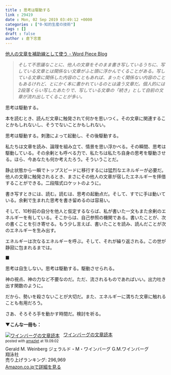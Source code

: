 ```yaml
---
title : 思考は駆動する
link : 29419
date : Mon, 02 Sep 2019 03:49:12 +0000
categories : ["0-知的生産の技術"]
tags : []
draft : false
author : 倉下忠憲
---
```


<a href="http://wordpiece.hatenablog.com/entry/2019/09/01/214004">他人の文章を補助線として使う - Word Piece Blog</a>

<em><blockquote>
そして不思議なことに、他人の文章をそのまま書き写しているうちに、写している文章とは関係ない文章がふと頭に浮かんでくることがある。写している文章に関係した内容のこともあれば、まったく関係ない内容のこともあるけれど、とにかく本に書かれているのとは違う文章だ。個人的には2段落くらい写したあたりで、写している文章の「続き」として自前の文章が流れ出してくることが多い。
</blockquote></em>

思考は駆動する。

本を読むとき、読んだ文章に触発されて何かを思いつく。その文章に関連することかもしれないし、そうでないことかもしれない。

思考は駆動する。刺激によって起動し、その後駆動する。

私たちは文章を読み、論理を組み立て、情景を思い浮かべる。その瞬間、思考は駆動している。その余剰とも呼べる力で、私たちは私たち自身の思考を駆動させる。ほら、今あなたも何か考えたろう。そういうことだ。

静止状態から一瞬でトップスピードに移行するには猛烈なエネルギーが必要だ。他人の文章に触発されるとき、まさにその他人の文章が宿したエネルギーを拝借することができる。二段階式ロケットのように。

書き写すときには、読む。読むは、思考の起動点だ。そして、すでに手は動いている。余剰で生まれた思考を書き留めるのは容易い。

そして、10秒前の自分を他人と仮定するならば、私が書いた一文もまた余剰のエネルギーを有している。そこからは、自己参照の機関である。書いたことが、次の書くことを引き寄せる。もう少し言えば、書いたことを読み、読んだことが次のエネルギーを生み出す。

エネルギーは次なるエネルギーを呼ぶ。そして、それが繰り返される。この世が静寂に包まれるまでは。

■

思考は自生しない。思考は駆動する。駆動させられる。

神の視点、神の力など不要なのだ。ただ、流されるものであればいい。出力吐き出す関数のように。

だから、勢いを殺さないことが大切だ。また、エネルギーに満ちた文章に触れることも有用だろう。

さあ、そろそろ手を動かす時間だ。検討を祈る。

<strong>▼こんな一冊も：</strong>

<div class="amazlet-box" style="margin-bottom:0px;"><div class="amazlet-image" style="float:left;margin:0px 12px 1px 0px;"><a href="http://www.amazon.co.jp/exec/obidos/ASIN/4798111228/rashita1000-22/ref=nosim/" name="amazletlink" target="_blank" rel="noopener noreferrer"><img src="https://images-fe.ssl-images-amazon.com/images/I/41or1D0VMlL._SL160_.jpg" alt="ワインバーグの文章読本" style="border: none;" /></a></div><div class="amazlet-info" style="line-height:120%; margin-bottom: 10px"><div class="amazlet-name" style="margin-bottom:10px;line-height:120%"><a href="http://www.amazon.co.jp/exec/obidos/ASIN/4798111228/rashita1000-22/ref=nosim/" name="amazletlink" target="_blank" rel="noopener noreferrer">ワインバーグの文章読本</a><div class="amazlet-powered-date" style="font-size:80%;margin-top:5px;line-height:120%">posted with <a href="http://www.amazlet.com/" title="amazlet" target="_blank" rel="noopener noreferrer">amazlet</a> at 19.09.02</div></div><div class="amazlet-detail">Gerald M. Weinberg ジェラルド・M・ワインバーグ G.M.ワインバーグ <br />翔泳社 <br />売り上げランキング: 296,969<br /></div><div class="amazlet-sub-info" style="float: left;"><div class="amazlet-link" style="margin-top: 5px"><a href="http://www.amazon.co.jp/exec/obidos/ASIN/4798111228/rashita1000-22/ref=nosim/" name="amazletlink" target="_blank" rel="noopener noreferrer">Amazon.co.jpで詳細を見る</a></div></div></div><div class="amazlet-footer" style="clear: left"></div></div>


